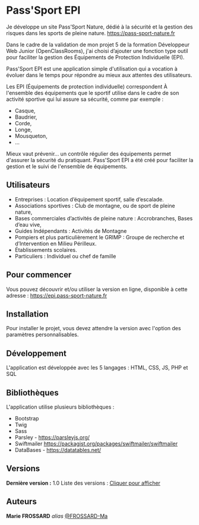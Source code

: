 # Pass'Sport EPI

Je développe un site Pass’Sport Nature, dédié à la sécurité et la gestion des risques dans les sports de pleine nature. https://pass-sport-nature.fr


Dans le cadre de la validation de mon projet 5 de la formation Développeur Web Junior (OpenClassRooms), j'ai choisi d’ajouter une fonction type outil pour faciliter la gestion des Équipements de Protection Individuelle (EPI).

Pass'Sport EPI est une application simple d'utilisation qui a vocation à évoluer dans le temps pour répondre au mieux aux attentes des utilisateurs.

Les EPI (Équipements de protection individuelle) correspondent À l'ensemble des équipements que le sportif utilise dans le cadre de son activité sportive qui lui assure sa sécurité, comme par exemple : 
- Casque,
- Baudrier,
- Corde,
- Longe,
- Mousqueton,
- ...

Mieux vaut prévenir... un contrôle régulier des équipements permet d'assurer la sécurité du pratiquant. 
Pass'Sport EPI a été créé pour faciliter la gestion et le suivi de l'ensemble de équipements.

## Utilisateurs
- Entreprises : Location d’équipement sportif, salle d’escalade.
- Associations sportives : Club de montagne, ou de sport de pleine nature,
- Bases commerciales d’activités de pleine nature : Accrobranches, Bases d’eau vive,
- Guides Indépendants : Activités de Montagne
- Pompiers et plus particulièrement le GRIMP : Groupe de recherche et d’Intervention en Milieu Périlleux.
- Établissements scolaires.
- Particuliers : Individuel ou chef de famille

## Pour commencer
Vous pouvez découvrir et/ou utiliser la version en ligne, disponible à cette adresse : https://epi.pass-sport-nature.fr

## Installation
Pour installer le projet, vous devez attendre la version avec l'option des paramètres personnalisables.

## Développement
L'application est développée avec les 5 langages : HTML, CSS, JS, PHP et SQL

## Bibliothèques

L'application utilise plusieurs bibliothèques :
- Bootstrap
- Twig
- Sass
- Parsley - https://parsleyjs.org/ 
- Swiftmailer https://packagist.org/packages/swiftmailer/swiftmailer
- DataBases - https://datatables.net/


## Versions

**Dernière version :** 1.0
Liste des versions : [Cliquer pour afficher](https://github.com/FROSSARD-Ma/EPI-Pass-Sport-Nature/tags)

## Auteurs

**Marie FROSSARD** _alias_ [@FROSSARD-Ma](https://github.com/FROSSARD-Ma)

